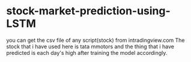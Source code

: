 # stock-market-prediction-using-LSTM
you can get the csv file of any script(stock) from intradingview.com
The stock that i have used here is tata mmotors and the thing that i have predicted is each day's high after training the model accordingly.
